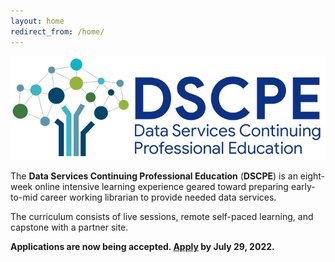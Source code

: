 ```yaml
---
layout: home
redirect_from: /home/
---
```


<p align="center"><img src="/images/logos/dscpelogo_horizontal_small.png" alt="DSCPE Logo"></p>

The **Data Services Continuing Professional Education** (**DSCPE**) is an eight-week online intensive learning experience geared toward preparing early-to-mid career working librarian to provide needed data services.

The curriculum consists of live sessions, remote self-paced learning, and capstone with a partner site.

**Applications are now being accepted. <a href="https://simmons.co1.qualtrics.com/jfe/form/SV_3QR4NW50GwvLO5M" target="_blank">Apply</a> by July 29, 2022.**
<br>
